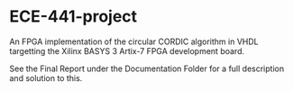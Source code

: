 # ECE-441-project
An FPGA implementation of the circular CORDIC algorithm in VHDL targetting the Xilinx BASYS 3 Artix-7 FPGA development board.

See the Final Report under the Documentation Folder for a full description and solution to this.
